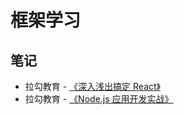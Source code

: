 # 框架学习

## 笔记

- 拉勾教育 - [《深入浅出搞定 React》](/frame/react.html)
- 拉勾教育 - [《Node.js 应用开发实战》](./NodeJS应用开发实战.md)